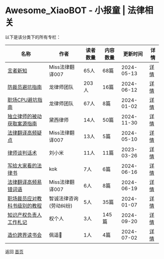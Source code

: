# Awesome_XiaoBOT - 小报童 | 法律相关

以下是该分类下的所有专栏：

| 名称 | 作者 | 读者数量 | 内容数量 | 更新时间 | 详情 |
|------|------|----------|----------|----------|------|
| [言者新知](https://xiaobot.net/p/legaltrans?refer=0b133df9-27dc-423b-8101-639049001c13) | Miss法律翻译007 | 65人 | 68篇 |  2024-05-13 | [详情](data/legaltrans.md) |
| [防裁员避坑指南](https://xiaobot.net/p/12345?refer=0b133df9-27dc-423b-8101-639049001c13) | 龙律师团队 | 203人 | 16篇 |  2024-06-12 | [详情](data/12345.md) |
| [职场CPU避坑指南](https://xiaobot.net/p/12345678?refer=0b133df9-27dc-423b-8101-639049001c13) | 龙律师团队 | 67人 | 8篇 |  2024-01-02 | [详情](data/12345678.md) |
| [独立律师的被动获取案源指南](https://xiaobot.net/p/DaisyY?refer=0b133df9-27dc-423b-8101-639049001c13) | 黛西律师 | 14人 | 50篇 |  2024-11-30 | [详情](data/DaisyY.md) |
| [法律翻译高频疑点](https://xiaobot.net/p/legaltrans_q?refer=0b133df9-27dc-423b-8101-639049001c13) | Miss法律翻译007 | 13人 | 5篇 |  2024-05-10 | [详情](data/legaltrans_q.md) |
| [律师谈判话术](https://xiaobot.net/p/lvshitanpan?refer=0b133df9-27dc-423b-8101-639049001c13) | 刘小米 | 11人 | 11篇 |  2023-03-26 | [详情](data/lvshitanpan.md) |
| [写给大家看的法律书](https://xiaobot.net/p/lawbook?refer=0b133df9-27dc-423b-8101-639049001c13) | kok | 7人 | 6篇 |  2024-06-16 | [详情](data/lawbook.md) |
| [法律翻译高频易错词语](https://xiaobot.net/p/legalterm?refer=0b133df9-27dc-423b-8101-639049001c13) | Miss法律翻译007 | 6人 | 8篇 |  2024-06-19 | [详情](data/legalterm.md) |
| [职场裁员应对教科书级别的教程](https://xiaobot.net/p/zhicheng666?refer=0b133df9-27dc-423b-8101-639049001c13) | 智诚法律咨询(劳动纠纷) | 5人 | 35篇 |  2024-01-07 | [详情](data/zhicheng666.md) |
| [知识产权负责人工作札记](https://xiaobot.net/p/IPinsight426?refer=0b133df9-27dc-423b-8101-639049001c13) | 权个人 | 3人 | 145篇 |  2024-09-20 | [详情](data/IPinsight426.md) |
| [造价跨界读书会](https://xiaobot.net/p/lipeiyao1110?refer=0b133df9-27dc-423b-8101-639049001c13) | 佩遥👑 | 1人 | 4篇 |  2024-07-02 | [详情](data/lipeiyao1110.md) |


返回 [首页](../README.md)
